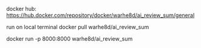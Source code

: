 docker hub: https://hub.docker.com/repository/docker/warhe8d/ai_review_sum/general

run on local terminal
docker pull warhe8d/ai_review_sum

docker run -p 8000:8000 warhe8d/ai_review_sum

